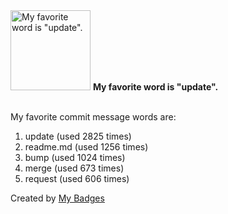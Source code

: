 <img src="https://my-badges.github.io/my-badges/favorite-word.png" alt="My favorite word is &quot;update&quot;." title="My favorite word is &quot;update&quot;." width="128">
<strong>My favorite word is &quot;update&quot;.</strong>
<br><br>

My favorite commit message words are:

1. update (used 2825 times)
2. readme.md (used 1256 times)
3. bump (used 1024 times)
4. merge (used 673 times)
5. request (used 606 times)


Created by <a href="https://github.com/my-badges/my-badges">My Badges</a>